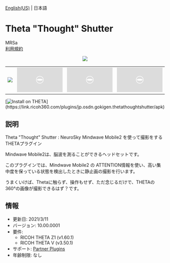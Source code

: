 [English(US)](README.md) | 日本語

# Theta "Thought" Shutter

MRSa  
[利用規約](https://osdn.net/projects/gokigen/scm/git/ThetaThoughtShutter/blobs/master/LICENSE.txt)

<div align="center"><img src="./1.png"><table><tr><td><img src="./2.png"></td><td><img src="./3.png"></td><td><img src="./4.png"></td><td><img src="./5.png"></td></tr></table></div>

[![Install on THETA](https://assets.ricoh360.com/image/upload/v1/front/theta/install-button.svg?)](https://link.ricoh360.com/plugins/jp.osdn.gokigen.thetathoughtshutter/apk)

## 説明

<div id="plugin-description">

Theta "Thought" Shutter : NeuroSky Mindwave Mobile2 を使って撮影をするTHETAプラグイン  

Mindwave Mobile2は、脳波を測ることができるヘッドセットです。  
  
このプラグインでは、Mindwave Mobile2 の ATTENTION情報を使い、高い集中度を保っている状態を検出したときに静止画の撮影を行います。  
  
うまくいけば、Thetaに触らず、操作もせず、ただ念じるだけで、THETAの360°の画像が撮影できるはず？です。  

</div>

## 情報

- 更新日: 2021/3/11
- バージョン: 10.00.0001
- 要件:
  - RICOH THETA Z1 (v1.60.1)
  - RICOH THETA V (v3.50.1)
- サポート: [Partner Plugins](https://bit.ly/38udttW)
- 年齢制限: なし
